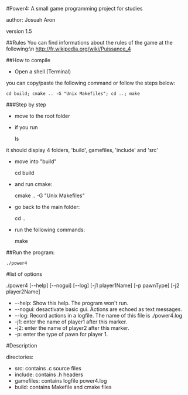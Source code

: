 #Power4: A small game programming project for studies

author: Josuah Aron

version 1.5

##Rules
You can find informations about the rules of the game at the following:\n
	http://fr.wikipedia.org/wiki/Puissance_4

##How to compile

* Open a shell (Terminal)

you can copy/paste the following command or follow the steps below:

	cd build; cmake .. -G "Unix Makefiles"; cd ..; make
	
###Step by step

* move to the root folder

* if you run

	ls

it should display 4 folders, 'build', gamefiles, 'include' and 'src'

* move into "build"

	cd build

* and run cmake:

	cmake .. -G "Unix Makefiles"

* go back to the main folder:

	cd ..

* run the following commands:

	make

##Run the program:

	./power4

#list of options

./power4 [--help] [--nogui] [--log] [-j1 player1Name] [-p pawnType] [-j2 player2Name]

* --help: Show this help. The program won't run.
* --nogui: desactivate basic gui. Actions are echoed as text messages.
* --log: Record actions in a logfile. The name of this file is ./power4.log
* -j1: enter the name of player1 after this marker.
* -j2: enter the name of player2 after this marker.
* -p: enter the type of pawn for player 1.


#Description

directories:

* src: contains .c source files
* include: contains .h headers
* gamefiles: contains logfile power4.log
* build: contains Makefile and cmake files
